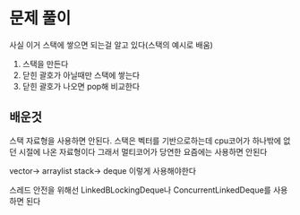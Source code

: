 # 문제 풀이
사실 이거 스택에 쌓으면 되는걸 알고 있다(스택의 예시로 배움)
1. 스택을 만든다
2. 닫힌 괄호가 아닐때만 스택에 쌓는다
3. 닫힌 괄호가 나오면 pop해 비교한다


## 배운것
스택 자료형을 사용하면 안된다.
스택은 벡터를 기반으로하는데 
cpu코어가 하나밖에 없던 시절에 나온 자료형이다
그래서 멀티코어가 당연한 요즘에는 사용하면 안된다

vector-> arraylist
stack-> deque
이렇게 사용해야한다

스레드 안전을 위해선
LinkedBLockingDeque나
ConcurrentLinkedDeque를 사용하면 된다

